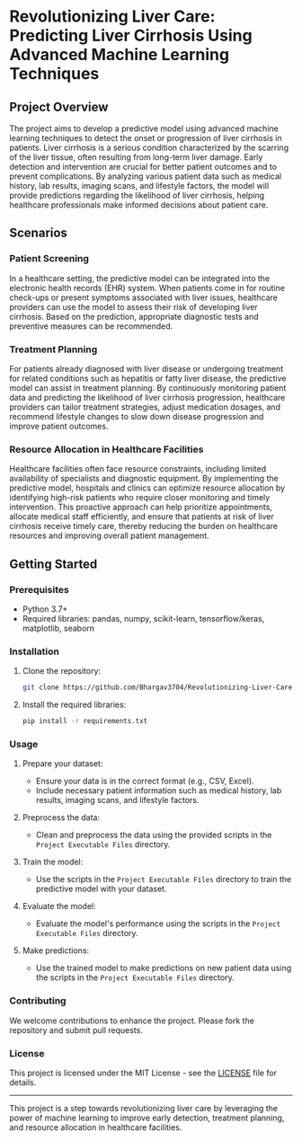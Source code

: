 # Revolutionizing Liver Care: Predicting Liver Cirrhosis Using Advanced Machine Learning Techniques

## Project Overview

The project aims to develop a predictive model using advanced machine learning techniques to detect the onset or progression of liver cirrhosis in patients. Liver cirrhosis is a serious condition characterized by the scarring of the liver tissue, often resulting from long-term liver damage. Early detection and intervention are crucial for better patient outcomes and to prevent complications. By analyzing various patient data such as medical history, lab results, imaging scans, and lifestyle factors, the model will provide predictions regarding the likelihood of liver cirrhosis, helping healthcare professionals make informed decisions about patient care.

## Scenarios

### Patient Screening

In a healthcare setting, the predictive model can be integrated into the electronic health records (EHR) system. When patients come in for routine check-ups or present symptoms associated with liver issues, healthcare providers can use the model to assess their risk of developing liver cirrhosis. Based on the prediction, appropriate diagnostic tests and preventive measures can be recommended.

### Treatment Planning

For patients already diagnosed with liver disease or undergoing treatment for related conditions such as hepatitis or fatty liver disease, the predictive model can assist in treatment planning. By continuously monitoring patient data and predicting the likelihood of liver cirrhosis progression, healthcare providers can tailor treatment strategies, adjust medication dosages, and recommend lifestyle changes to slow down disease progression and improve patient outcomes.

### Resource Allocation in Healthcare Facilities

Healthcare facilities often face resource constraints, including limited availability of specialists and diagnostic equipment. By implementing the predictive model, hospitals and clinics can optimize resource allocation by identifying high-risk patients who require closer monitoring and timely intervention. This proactive approach can help prioritize appointments, allocate medical staff efficiently, and ensure that patients at risk of liver cirrhosis receive timely care, thereby reducing the burden on healthcare resources and improving overall patient management.

## Getting Started

### Prerequisites

- Python 3.7+
- Required libraries: pandas, numpy, scikit-learn, tensorflow/keras, matplotlib, seaborn

### Installation

1. Clone the repository:
    ```bash
    git clone https://github.com/Bhargav3704/Revolutionizing-Liver-Care-Predicting-Liver-Cirrhosis-Using-Advanced-Machine-Learning-Techniques

    ```

2. Install the required libraries:
    ```bash
    pip install -r requirements.txt
    ```

### Usage

1. Prepare your dataset:
    - Ensure your data is in the correct format (e.g., CSV, Excel).
    - Include necessary patient information such as medical history, lab results, imaging scans, and lifestyle factors.

2. Preprocess the data:
    - Clean and preprocess the data using the provided scripts in the `Project Executable Files` directory.

3. Train the model:
    - Use the scripts in the `Project Executable Files` directory to train the predictive model with your dataset.

4. Evaluate the model:
    - Evaluate the model's performance using the scripts in the `Project Executable Files` directory.

5. Make predictions:
    - Use the trained model to make predictions on new patient data using the scripts in the `Project Executable Files` directory.

### Contributing

We welcome contributions to enhance the project. Please fork the repository and submit pull requests.

### License

This project is licensed under the MIT License - see the [LICENSE](LICENSE) file for details.


---

This project is a step towards revolutionizing liver care by leveraging the power of machine learning to improve early detection, treatment planning, and resource allocation in healthcare facilities.

